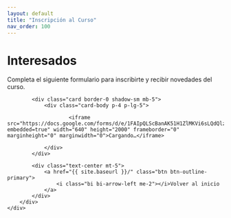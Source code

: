 ```yaml
---
layout: default
title: "Inscripción al Curso"
nav_order: 100
---
```


<div class="container py-5">
    <div class="row justify-content-center">
        <div class="col-lg-10">
            <div class="text-center mb-5">
                <h1 class="display-5 fw-bold mb-3">Interesados</h1>
                <p class="lead">Completa el siguiente formulario para inscribirte y recibir novedades del curso.</p>
            </div>
            
            <div class="card border-0 shadow-sm mb-5">
                <div class="card-body p-4 p-lg-5">
                   
                        <iframe src="https://docs.google.com/forms/d/e/1FAIpQLScBanAK51H1ZlMKVi6sLQdQlzlIsRbntfP2jAFsT0WUW0jO8g/viewform?embedded=true" width="640" height="2000" frameborder="0" marginheight="0" marginwidth="0">Cargando…</iframe>
                   
                </div>
            </div>
            
            <div class="text-center mt-5">
                <a href="{{ site.baseurl }}/" class="btn btn-outline-primary">
                    <i class="bi bi-arrow-left me-2"></i>Volver al inicio
                </a>
            </div>
        </div>
    </div>
</div>
